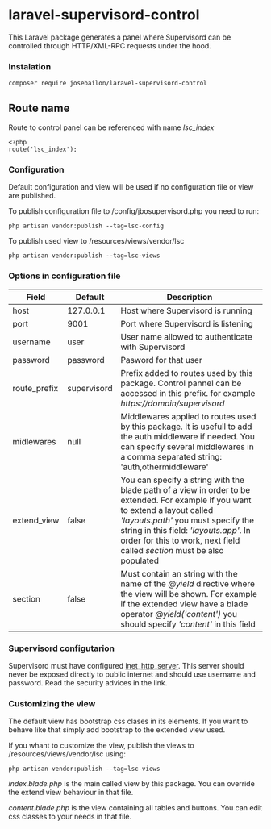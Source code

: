# laravel-supervisord-control

This Laravel package generates a panel where Supervisord can be controlled through HTTP/XML-RPC requests under the hood.

### Instalation
```
composer require josebailon/laravel-supervisord-control
```

## Route name
Route to control panel can be referenced with name *lsc_index*
```
<?php
route('lsc_index');

```

### Configuration

Default configuration and view will be used if no configuration file or view are published.

To publish configuration file to /config/jbosupervisord.php you need to run:
```
php artisan vendor:publish --tag=lsc-config
```
To publish used view to /resources/views/vendor/lsc
```
php artisan vendor:publish --tag=lsc-views
```

### Options in configuration file

|Field|Default|Description|
|---|---|---|
|host| 127.0.0.1|Host where Supervisord is running|
|port| 9001|Port where Supervisord is listening|
|username|user|User name allowed to authenticate with Supervisord|
|password|password|Pasword for that user|
|route_prefix|supervisord|Prefix added to routes used by this package. Control pannel can be accessed in this prefix. for example *https://<span></span>domain/supervisord*|
|midlewares|null|Middlewares applied to routes used by this package. It is usefull to add the auth middleware if needed. You can specify several middlewares in a comma separated string: 'auth,othermiddleware'
|extend_view|false|You can specify a string with the blade path of a view in order to be extended. For example if you want to extend a layout called *'layouts.path'* you must specify the string in this field: *'layouts.app'*. In order for this to work, next field called *section* must be also populated|
|section|false| Must contain an string with the name of the *@yield* directive  where the view will be shown. For example if the extended view have a blade operator *@yield('content')* you should specify *'content'* in this field|

### Supervisord configutarion
Supervisord must have configured [inet_http_server](http://www.supervisord.org/configuration.html#inet-http-server-section-settings). This server should never be exposed directly to public internet and should use username and password. Read the security advices in the link.



### Customizing the view
The default view has bootstrap css clases in its elements. If you want to behave like that simply add bootstrap to the extended view used.

If you whant to customize the view, publish the views to /resources/views/vendor/lsc using:
```
php artisan vendor:publish --tag=lsc-views
```

*index.blade.php* is the main called view by this package. You can override the extend view behaviour in that file.

*content.blade.php* is the view containing all tables and buttons. You can edit css classes to your needs in that file.